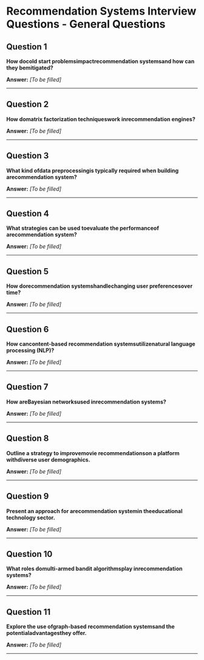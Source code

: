 # Recommendation Systems Interview Questions - General Questions

## Question 1

**How docold start problemsimpactrecommendation systemsand how can they bemitigated?**

**Answer:** _[To be filled]_

---

## Question 2

**How domatrix factorization techniqueswork inrecommendation engines?**

**Answer:** _[To be filled]_

---

## Question 3

**What kind ofdata preprocessingis typically required when building arecommendation system?**

**Answer:** _[To be filled]_

---

## Question 4

**What strategies can be used toevaluate the performanceof arecommendation system?**

**Answer:** _[To be filled]_

---

## Question 5

**How dorecommendation systemshandlechanging user preferencesover time?**

**Answer:** _[To be filled]_

---

## Question 6

**How cancontent-based recommendation systemsutilizenatural language processing (NLP)?**

**Answer:** _[To be filled]_

---

## Question 7

**How areBayesian networksused inrecommendation systems?**

**Answer:** _[To be filled]_

---

## Question 8

**Outline a strategy to improvemovie recommendationson a platform withdiverse user demographics.**

**Answer:** _[To be filled]_

---

## Question 9

**Present an approach for arecommendation systemin theeducational technology sector.**

**Answer:** _[To be filled]_

---

## Question 10

**What roles domulti-armed bandit algorithmsplay inrecommendation systems?**

**Answer:** _[To be filled]_

---

## Question 11

**Explore the use ofgraph-based recommendation systemsand the potentialadvantagesthey offer.**

**Answer:** _[To be filled]_

---


